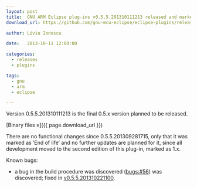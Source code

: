 ```yaml
---
layout: post
title:  GNU ARM Eclipse plug-ins v0.5.5.201310111213 released and marked ‘End of life’
download_url: https://github.com/gnu-mcu-eclipse/eclipse-plugins/releases/tag/v0.5.5-201310111213

author: Liviu Ionescu

date:   2013-10-11 12:00:00

categories:
  - releases
  - plugins

tags:
  - gnu
  - arm
  - eclipse

---
```


Version 0.5.5.201310111213 is the final 0.5.x version planned to be released.

[Binary files »]({{ page.download_url }})

There are no functional changes since 0.5.5.201309281715, only that it was marked as ‘End of life’ and no further updates are planned for it, since all development moved to the second edition of this plug-in, marked as 1.x.

Known bugs:

- a bug in the build procedure was discovered ([bugs:#56](https://sourceforge.net/p/gnuarmeclipse/bugs/56/)) was discovered; fixed in [v0.5.5.201310221100](https://github.com/gnu-mcu-eclipse/eclipse-plugins/wiki/Release-v0.5.5.201310221100).
